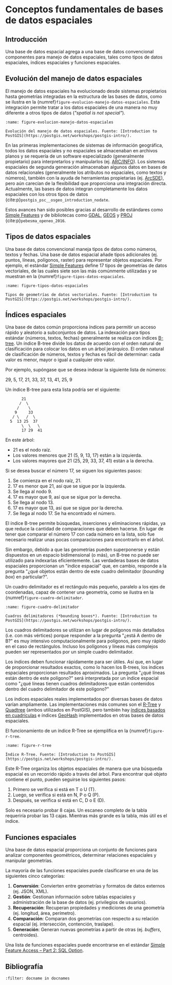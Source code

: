 # Conceptos fundamentales de bases de datos espaciales

## Introducción
Una base de datos espacial agrega a una base de datos convencional componentes para manejo de datos espaciales, tales como tipos de datos espaciales, índices espaciales y funciones espaciales.

## Evolución del manejo de datos espaciales
El manejo de datos espaciales ha evolucionado desde sistemas propietarios hasta geometrías integradas en la estructura de las bases de datos, como se ilustra en la {numref}`figure-evolucion-manejo-datos-espaciales`. Esta integración permite tratar a los datos espaciales de una manera no muy diferente a otros tipos de datos (*"spatial is not special"*).

```{figure} img/evolucion-manejo-datos-espaciales.png
:name: figure-evolucion-manejo-datos-espaciales

Evolución del manejo de datos espaciales. Fuente: [Introduction to PostGIS](https://postgis.net/workshops/postgis-intro/).
```

En las primeras implementaciones de sistemas de información geográfica, todos los datos espaciales y no espaciales se almacenaban en archivos planos y se requería de un software especializado (generalmente propietario) para interpretarlos y manipularlos (ej. [ARC/INFO](https://en.wikipedia.org/wiki/ArcInfo)). Los sistemas espaciales de segunda generación almacenaban algunos datos en bases de datos relacionales (generalmente los atributos no espaciales, como textos y números), también con la ayuda de herramientas propietarias (ej. [ArcSDE](https://en.wikipedia.org/wiki/ArcSDE)), pero aún carecían de la flexibilidad que proporciona una integración directa. Actualmente, las bases de datos integran completamente los datos espaciales con los otros tipos de datos {cite:p}`postgis_psc__osgeo_introduction_nodate`.

Estos avances han sido posibles gracias al desarrollo de estándares como [Simple Features](https://www.ogc.org/standards/sfa) y de bibliotecas como [GDAL](https://gdal.org/), [GEOS](https://trac.osgeo.org/geos) y [PROJ](https://proj.org/) {cite:p}`pebesma_openeo_2016`.

## Tipos de datos espaciales
Una base de datos convencional maneja tipos de datos como números, textos y fechas. Una base de datos espacial añade tipos adicionales (ej. puntos, líneas, polígonos, raster) para representar objetos espaciales. Por ejemplo, el estándar [Simple Features](https://www.ogc.org/standards/sfa) define 17 tipos de geometrías de datos vectoriales, de las cuales siete son las más comúnmente utilizadas y se muestran en la {numref}`figure-tipos-datos-espaciales`.

```{figure} img/tipos-datos-espaciales.png
:name: figure-tipos-datos-espaciales

Tipos de geometrías de datos vectoriales. Fuente: [Introduction to PostGIS](https://postgis.net/workshops/postgis-intro/).
```

## Índices espaciales
Una base de datos común proporciona índices para permitir un acceso rápido y aleatorio a subconjuntos de datos. La indexación para tipos estándar (números, textos, fechas) generalmente se realiza con índices [B-tree](https://es.wikipedia.org/wiki/%C3%81rbol-B). Un índice B-tree divide los datos de acuerdo con el orden natural de clasificación para colocar los datos en un árbol jerárquico. El orden natural de clasificación de números, textos y fechas es fácil de determinar: cada valor es menor, mayor o igual a cualquier otro valor.

Por ejemplo, supóngase que se desea indexar la siguiente lista de números:

29, 5, 17, 21, 33, 37, 13, 41, 25, 9

Un índice B-tree para esta lista podría ser el siguiente:

```
       21
      /  \
     /    \
    9     33
   / \   /  \
  5  13 25  37
       \  \   \
       17 29  41
```

En este árbol:

- 21 es el nodo raíz.
- Los valores menores que 21 (5, 9, 13, 17) están a la izquierda.
- Los valores mayores que 21 (25, 29, 33, 37, 41) están a la derecha.

Si se desea buscar el número 17, se siguen los siguientes pasos:

1. Se comienza en el nodo raíz, 21.
2. 17 es menor que 21, así que se sigue por la izquierda.
3. Se llega al nodo 9.
4. 17 es mayor que 9, así que se sigue por la derecha.
5. Se llega al nodo 13.
6. 17 es mayor que 13, así que se sigue por la derecha.
7. Se llega al nodo 17. Se ha encontrado el número.

El índice B-tree permite búsquedas, inserciones y eliminaciones rápidas, ya que reduce la cantidad de comparaciones que deben hacerse. En lugar de tener que comparar el número 17 con cada número en la lista, solo fue necesario realizar unas pocas comparaciones para encontrarlo en el árbol.

Sin embargo, debido a que las geometrías pueden superponerse y están dispuestos en un espacio bidimensional (o más), un B-tree no puede ser utilizado para indexarlas eficientemente. Las verdaderas bases de datos espaciales proporcionan un "índice espacial" que, en cambio, responde a la pregunta "¿qué objetos están dentro de este cuadro delimitador (*bounding box*) en particular?".

Un cuadro delimitador es el rectángulo más pequeño, paralelo a los ejes de coordenadas, capaz de contener una geometría, como se ilustra en la {numref}`figure-cuadro-delimitador`.

```{figure} img/cuadro-delimitador.png
:name: figure-cuadro-delimitador

Cuadros delimitadores (*bounding boxes*). Fuente: [Introduction to PostGIS](https://postgis.net/workshops/postgis-intro/).
```

Los cuadros delimitadores se utilizan en lugar de polígonos más detallados (i.e. con más vértices) porque responder a la pregunta "¿está A dentro de B?" es muy intensivo computacionalmente para polígonos, pero muy rápido en el caso de rectángulos. Incluso los polígonos y líneas más complejos pueden ser representados por un simple cuadro delimitador.

Los índices deben funcionar rápidamente para ser útiles. Así que, en lugar de proporcionar resultados exactos, como lo hacen los B-trees, los índices espaciales proporcionan resultados aproximados. La pregunta "¿qué líneas están dentro de este polígono?" será interpretada por un índice espacial como "¿qué líneas tienen cuadros delimitadores que están contenidos dentro del cuadro delimitador de este polígono?"

Los índices espaciales reales implementados por diversas bases de datos varían ampliamente. Las implementaciones más comunes son el [R-Tree](https://es.wikipedia.org/wiki/%C3%81rbol-R) y [Quadtree](https://es.wikipedia.org/wiki/Quadtree) (ambos utilizados en PostGIS), pero también hay [índices basados en cuadrículas](https://en.wikipedia.org/wiki/Grid_(spatial_index)) e índices [GeoHash](https://en.wikipedia.org/wiki/Geohash) implementados en otras bases de datos espaciales.

El funcionamiento de un índice R-Tree se ejemplifica en la {numref}`figure-r-tree`.

```{figure} img/r-tree.png
:name: figure-r-tree

Índice R-Tree. Fuente: [Introduction to PostGIS](https://postgis.net/workshops/postgis-intro/).
```

Este R-Tree organiza los objetos espaciales de manera que una búsqueda espacial es un recorrido rápido a través del árbol. Para encontrar qué objeto contiene el punto, pueden seguirse los siguientes pasos:

1. Primero se verifica si está en T o U (T).
2. Luego, se verifica si está en N, P o Q (P).
3. Después, se verifica si está en C, D o E (D).

Solo es necesario probar 8 cajas. Un escaneo completo de la tabla requeriría probar las 13 cajas. Mientras más grande es la tabla, más útil es el índice.

## Funciones espaciales
Una base de datos espacial proporciona un conjunto de funciones para analizar componentes geométricos, determinar relaciones espaciales y manipular geometrías.

La mayoría de las funciones espaciales puede clasificarse en una de las siguientes cinco categorías:

1. **Conversión**: Convierten entre geometrías y formatos de datos externos (ej. JSON, XML).
2. **Gestión**: Gestionan información sobre tablas espaciales y administración de la base de datos (ej. privilegios de usuarios).
3. **Recuperación**: Recuperan propiedades y mediciones de una geometría (ej. longitud, área, perímetro).
4. **Comparación**: Comparan dos geometrías con respecto a su relación espacial (ej. intersección, contención, traslape).
5. **Generación**: Generan nuevas geometrías a partir de otras (ej. *buffers*, centroides).

Una lista de funciones espaciales puede encontrarse en el estándar [Simple Feature Access – Part 2: SQL Option](https://www.ogc.org/standard/sfs/).

## Bibliografía
```{bibliography}
:filter: docname in docnames
```
